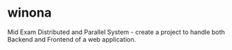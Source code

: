 # winona
Mid Exam Distributed and Parallel System - create a project to handle both Backend and Frontend of a web application.
